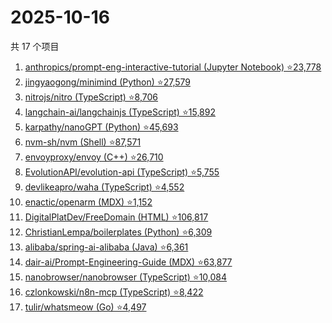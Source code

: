 # 2025-10-16

共 17 个项目

<!-- BEGIN GITHUB -->
<!-- 最后更新时间 2025-10-16 00:09:48 +0800 -->
1. [anthropics/prompt-eng-interactive-tutorial (Jupyter Notebook) ⭐23,778](https://github.com/anthropics/prompt-eng-interactive-tutorial)
1. [jingyaogong/minimind (Python) ⭐27,579](https://github.com/jingyaogong/minimind)
1. [nitrojs/nitro (TypeScript) ⭐8,706](https://github.com/nitrojs/nitro)
1. [langchain-ai/langchainjs (TypeScript) ⭐15,892](https://github.com/langchain-ai/langchainjs)
1. [karpathy/nanoGPT (Python) ⭐45,693](https://github.com/karpathy/nanoGPT)
1. [nvm-sh/nvm (Shell) ⭐87,571](https://github.com/nvm-sh/nvm)
1. [envoyproxy/envoy (C++) ⭐26,710](https://github.com/envoyproxy/envoy)
1. [EvolutionAPI/evolution-api (TypeScript) ⭐5,755](https://github.com/EvolutionAPI/evolution-api)
1. [devlikeapro/waha (TypeScript) ⭐4,552](https://github.com/devlikeapro/waha)
1. [enactic/openarm (MDX) ⭐1,152](https://github.com/enactic/openarm)
1. [DigitalPlatDev/FreeDomain (HTML) ⭐106,817](https://github.com/DigitalPlatDev/FreeDomain)
1. [ChristianLempa/boilerplates (Python) ⭐6,309](https://github.com/ChristianLempa/boilerplates)
1. [alibaba/spring-ai-alibaba (Java) ⭐6,361](https://github.com/alibaba/spring-ai-alibaba)
1. [dair-ai/Prompt-Engineering-Guide (MDX) ⭐63,877](https://github.com/dair-ai/Prompt-Engineering-Guide)
1. [nanobrowser/nanobrowser (TypeScript) ⭐10,084](https://github.com/nanobrowser/nanobrowser)
1. [czlonkowski/n8n-mcp (TypeScript) ⭐8,422](https://github.com/czlonkowski/n8n-mcp)
1. [tulir/whatsmeow (Go) ⭐4,497](https://github.com/tulir/whatsmeow)
<!-- END GITHUB -->